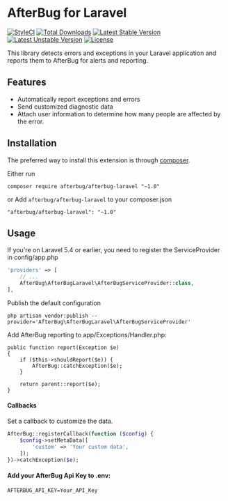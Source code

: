 # AfterBug for Laravel

[![StyleCI](https://styleci.io/repos/128367842/shield?style=flat)](https://styleci.io/repos/66539893)
[![Total Downloads](https://poser.pugx.org/afterbug/afterbug-laravel/downloads)](https://packagist.org/packages/afterbug/afterbug-laravel)
[![Latest Stable Version](https://poser.pugx.org/afterbug/afterbug-laravel/v/stable)](https://packagist.org/packages/afterbug/afterbug-laravel)
[![Latest Unstable Version](https://poser.pugx.org/afterbug/afterbug-laravel/v/unstable)](https://packagist.org/packages/afterbug/afterbug-laravel)
[![License](https://poser.pugx.org/afterbug/afterbug-laravel/license)](https://packagist.org/packages/afterbug/afterbug-laravel)

This library detects errors and exceptions in your Laravel application and reports them to AfterBug for alerts and reporting.

## Features

- Automatically report exceptions and errors
- Send customized diagnostic data
- Attach user information to determine how many people are affected by the error.

## Installation

The preferred way to install this extension is through [composer](http://getcomposer.org/download/).


Either run

```
composer require afterbug/afterbug-laravel "~1.0"
```

or Add `afterbug/afterbug-laravel` to your composer.json

```
"afterbug/afterbug-laravel": "~1.0"
```


## Usage

If you're on Laravel 5.4 or earlier, you need to register the ServiceProvider in config/app.php

```php
'providers' => [
    // ...
    AfterBug\AfterBugLaravel\AfterBugServiceProvider::class,
],
```

Publish the default configuration

```
php artisan vendor:publish --provider='AfterBug\AfterBugLaravel\AfterBugServiceProvider'
```

Add AfterBug reporting to app/Exceptions/Handler.php:

```
public function report(Exception $e)
{
    if ($this->shouldReport($e)) {
        AfterBug::catchException($e);
    }

    return parent::report($e);
}
```

#### Callbacks

Set a callback to customize the data.

```php
AfterBug::registerCallback(function ($config) {
    $config->setMetaData([
        'custom' => 'Your custom data', 
    ]);
})->catchException($e);
```

#### Add your AfterBug Api Key to .env:

```
AFTERBUG_API_KEY=Your_API_Key
```
